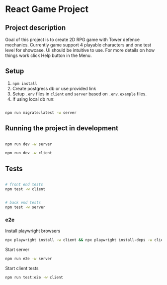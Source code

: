 # React Game Project

## Project description

Goal of this project is to create 2D RPG game with Tower defence mechanics.
Currently game support 4 playable characters and one test level for showcase.
Ui should be intuitive to use. For more details on how things work click Help button in the Menu.

## Setup

1. `npm install`
2. Create postgress db or use provided link
3. Setup `.env` files in `client` and `server` based on `.env.example` files.
4. If using local db run:

```bash

npm run migrate:latest -w server

```

## Running the project in development

```bash

npm run dev -w server

npm run dev -w client

```

## Tests

```bash

# front end tests
npm test -w client


# back end tests
npm test -w server
```

### e2e

Install playwright browsers

```bash
npx playwright install -w client && npx playwright install-deps -w client
```

Start server

```bash
npm run e2e -w server
```

Start client tests

```bash
npm run test:e2e -w client
```

